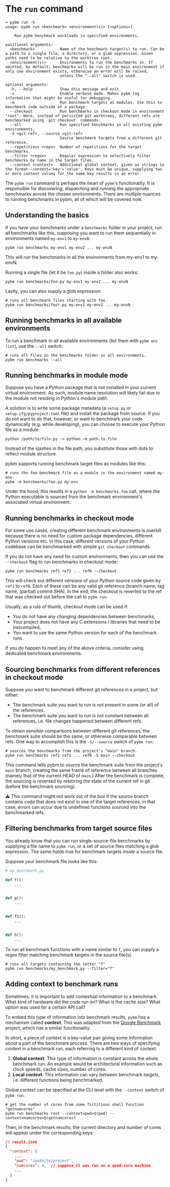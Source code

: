 # The `run` command

```shell
➜ pybm run -h
usage: pybm run <benchmark> <environment(s)> [<options>]

    Run pybm benchmark workloads in specified environments.

positional arguments:
  <benchmark>           Name of the benchmark target(s) to run. Can be a path to a single file, a directory, or a glob expression. Given paths need to be relative to the worktree root.
  <environment(s)>      Environments to run the benchmarks in. If omitted, by default, benchmarks will be run in the main environment if only one environment exists, otherwise an error will be raised,
                        unless the "--all" switch is used.

optional arguments:
  -h, --help            Show this message and exit.
  -v                    Enable verbose mode. Makes pybm log information that might be useful for debugging.
  -m                    Run benchmark targets as modules. Use this to benchmark code outside of a package.
  --checkout            Run benchmarks in checkout mode in environment "root". Here, instead of persisted git worktrees, different refs are benchmarked using `git checkout` commands.
  --all                 Run specified benchmarks in all existing pybm environments.
  -S <git-ref>, --source <git-ref>
                        Source benchmark targets from a different git reference.
  --repetitions <reps>  Number of repetitions for the target benchmarks.
  --filter <regex>      Regular expression to selectively filter benchmarks by name in the target files.
  --context <context>   Additional global context, given as strings in the format--context='key'='value'. Keys must be unique, supplying two or more context values for the same key results in an error.
```

The `pybm run` command is perhaps the heart of `pybm`'s functionality. It is responsible for discovering, dispatching
and running the appropriate benchmarks across the chosen environments. There are multiple nuances to running benchmarks
in pybm, all of which will be covered now.

## Understanding the basics

If you have your benchmarks under a `benchmarks` folder in your project, run all benchmarks like this, supposing you
want to run them sequentially in environments named `my-env1` to `my-envN`:

```shell
pybm run benchmarks my-env1 my-env2 ... my-envN
```

This will run the benchmarks in all the environments from my-env1 to my-envN.

Running a single file (let it be `foo.py`) inside a folder also works:

```shell
pybm run benchmarks/foo.py my-env1 my-env2 ... my-envN
```

Lastly, you can also supply a glob expression:

```shell
# runs all benchmark files starting with foo.
pybm run benchmarks/foo*.py my-env1 my-env2 ... my-envN
```

## Running benchmarks in all available environments

To run a benchmark in *all* available environments (list them with `pybm env list`), use the `--all` switch:

```shell
# runs all files in the benchmarks folder in all environments.
pybm run benchmarks --all
```

## Running benchmarks in module mode

Suppose you have a Python package that is not installed in your current virtual environment. As such, module name
resolution will likely fail due to the module not residing in Python's module path.

A solution is to write some package metadata (a `setup.py` or `setup.cfg/pyproject.toml` file) and install the package
from source. If you do not want to do that, however, or want to benchmark your code dynamically (e.g. while developing),
you can choose to execute your Python file as a module:

```shell
python /path/to/file.py -> python -m path.to.file
```

Instead of the slashes in the file path, you substitute those with dots to reflect module structure.

pybm supports running benchmark target files as modules like this:

```shell
# runs the foo benchmark file as a module in the environment named my-env.
pybm -m benchmarks/foo.py my-env
```

Under the hood, this results in a `python -m benchmarks.foo` call, where the Python executable is sourced from the
benchmark environment's associated virtual environment.

## Running benchmarks in checkout mode

For some use cases, creating different benchmark environments is overkill because there is no need for custom package
dependencies, different Python versions etc. In this case, different versions of your Python codebase can be benchmarked
with simple `git checkout` commands.

If you do not have any need for custom environments, then you can use the `--checkout` flag to run benchmarks in
checkout mode:

```shell
pybm run benchmarks ref1 ref2 ... refN --checkout
```

This will check out different versions of your Python source code given by `ref1` to `refN`. Each of these can be any
valid git reference (branch name, tag name, (partial) commit SHA). In the end, the checkout is reverted to the ref that
was checked out before the call to `pybm run`.

Usually, as a rule of thumb, checkout mode can be used if:

* You do not have any changing dependencies between benchmarks,
* Your project does not have any C extensions / libraries that need to be (re)compiled,
* You want to use the same Python version for each of the benchmark runs.

If you do happen to meet any of the above criteria, consider using dedicated benchmark environments.

## Sourcing benchmarks from different references in checkout mode

Suppose you want to benchmark different git references in a project, but either:

* The benchmark suite you want to run is not present in some (or all) of the references.
* The benchmark suite you want to run is not constant between all references, i.e. file changes happened between
  different refs.

To obtain sensible comparisons between different git references, the benchmark suite should be the same, or otherwise
comparable between refs. One way to accomplish this is the `-S/--source` switch of `pybm run`:

```shell
# sources the benchmarks from the project's "main" branch.
pybm run benchmarks ref1 ref2 ... refN -S main --checkout
```

This command tells pybm to source the benchmark suite from the project's `main` branch, creating the same frame of
reference between all branches (namely that of the current HEAD of `main`.) After the benchmark is complete, the
sourcing is reversed by restoring the state of the current ref in git (before the benchmark sourcing).

⚠️ This command might not work out of the box if the source branch contains code that does not exist in one of the
target references; in that case, errors can occur due to undefined functions sourced into the benchmarked refs.

## Filtering benchmarks from target source files

You already know that you can run single-source-file benchmarks by supplying a file name to `pybm run`, or a set of
source files matching a glob expression. The same holds true for benchmark targets _inside_ a source file.

Suppose your benchmark file looks like this:

```python
# my_benchmark.py

def f():
    ...


def g():
    ...


def f2():
    ...


def h():
    ...
```

To run all benchmark functions with a name similar to `f`, you can supply a regex filter matching benchmark targets in
the source file(s).

```shell
# runs all targets containing the letter "f"
pybm run benchmarks/my_benchmark.py --filter="f"
```

## Adding context to benchmark runs

Sometimes, it is important to add contextual information to a benchmark. What kind of hardware did the code run on? What
is the cache size? What option was used for a certain API call?

To embed this type of information into benchmark results, `pybm` has a mechanism called **context**. This was adapted
from the [Google Benchmark](https://github.com/google/benchmark/) project, which has a similar functionality.

In short, a piece of context is a key-value pair giving some information about a part of the benchmark process. There
are two ways of specifying context in a benchmark run, each referring to a different kind of context:

1) **Global context**. This type of information is constant across the whole benchmark run. An example would be
   architectural information such as clock speeds, cache sizes, number of cores.
2) **Local context**. This information can vary between benchmark _targets_, i.e. different functions being benchmarked.

Global context can be specified at the CLI level with the `--context` switch of `pybm run`.

```shell
# get the number of cores from some fictitious shell function "getnumcores"
pybm run benchmarks root --context=pwd=$(pwd) --context=numcores=$(getnumcores)
```

Then, in the benchmark results, the current directory and number of cores will appear under the corresponding keys:

```json
// result.json
{
  "context": {
    ...
    "pwd": "/path/to/project",
    "numcores": 4,  // suppose it was run on a quad-core machine
    ...
  }
}
```

